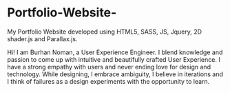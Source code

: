 # Portfolio-Website-

My Portfolio Website developed using HTML5, SASS, JS, Jquery, 2D shader.js and Parallax.js. 

Hi! I am Burhan Noman, a User Experience Engineer. I blend knowledge and passion to come up with intuitive and beautifully crafted User Experience. I have a strong empathy with users and never ending love for design and technology. While designing, I embrace ambiguity, I believe in iterations and I think of failures as a design experiments with the opportunity to learn.
